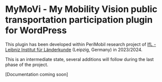 # MyMoVi - My Mobility Vision public transportation participation plugin for WordPress
This plugin has been developed within PeriMobil research project of [IfL - Leibniz Institut für Länderkunde](https://leibniz-ifl.de/) (Leipzig, Germany) in 2023/2024.

This is an intermediate state, several additions will follow during the last phase of the project.

[Documentation coming soon]
